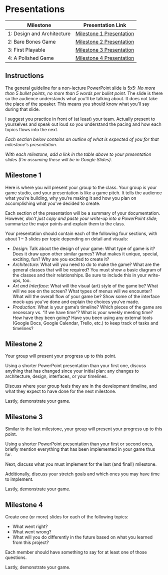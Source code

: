 # Presentations

| Milestone | Presentation Link |
|-----------|-------------------|
| 1: Design and Architecture | [Milestone 1 Presentation](https://docs.google.com/presentation/....) |
| 2: Bare Bones Game | [Milestone 2 Presentation](https://docs.google.com/presentation/....) |
| 3: First Playable | [Milestone 3 Presentation](https://docs.google.com/presentation/....) |
| 4: A Polished Game | [Milestone 4 Presentation](https://docs.google.com/presentation/....) |

## Instructions
The general guideline for a non-lecture PowerPoint slide is 5x5: _No more than 5 bullet points, no more than 5 words per bullet point._  The slide is there so the audience understands what you’ll be talking about.  It does not take the place of the speaker.  This means you should know what you’ll say during that slide.  

I suggest you practice in front of (at least) your team.  Actually present to yourselves and speak out loud so you understand the pacing and how each topics flows into the next.  

_Each section below contains an outline of what is expected of you for that milestone's presentation._

*With each milestone, add a link in the table above to your presentation slides (I'm assuming these will be in Google Slides).*

## Milestone 1
Here is where you will present your group to the class.  Your group is your game studio, and your presentation is like a game pitch.  It tells the audience what you’re building, why you’re making it and how you plan on accomplishing what you’ve decided to create.

Each section of the presentation will be a summary of your documentation.  However, *don’t just copy and paste your write-up into a PowerPoint slide*; summarize the major points and explain them to the class.

Your presentation should contain each of the following four sections, with about 1 – 3 slides per topic depending on detail and visuals:
- *Design*: Talk about the design of your game: What type of game is it?  Does it draw upon other similar games?  What makes it unique, special, exciting, fun? Why are you excited to create it?
- *Architecture*: What will you need to do to make the game?  What are the general classes that will be required?  You must show a basic diagram of the classes and their relationships. Be sure to include this in your write-ups, too.  
- *Art and Interface*: What will the visual (art) style of the game be? What will we see on the screen?  What types of menus will we encounter?  What will the overall flow of your game be?  Show some of the interface mock-ups you’ve done and explain the choices you’ve made.
- *Production*: What is your game’s timeline?  Which pieces of the game are necessary vs. “if we have time”? What is your weekly meeting time?  How have they been going?  Have you been using any external tools (Google Docs, Google Calendar, Trello, etc.) to keep track of tasks and timelines?  

## Milestone 2
Your group will present your progress up to this point.  

Using a shorter PowerPoint presentation than your first one, discuss anything that has changed since your initial plan: any changes to architecture, design, interfaces, or your timelines. 

Discuss where your group feels they are in the development timeline, and what they expect to have done for the next milestone.  

Lastly, demonstrate your game.  

## Milestone 3
Similar to the last milestone, your group will present your progress up to this point.  

Using a shorter PowerPoint presentation than your first or second ones, briefly mention everything that has been implemented in your game thus far.   

Next, discuss what you must implement for the last (and final!) milestone.  

Additionally, discuss your stretch goals and which ones you may have time to implement.  

Lastly, demonstrate your game.  

## Milestone 4
Create one (or more) slides for each of the following topics:
- What went right?
- What went wrong?
- What will you do differently in the future based on what you learned from this project?

Each member should have something to say for at least one of those questions.  

Lastly, demonstrate your game.  

